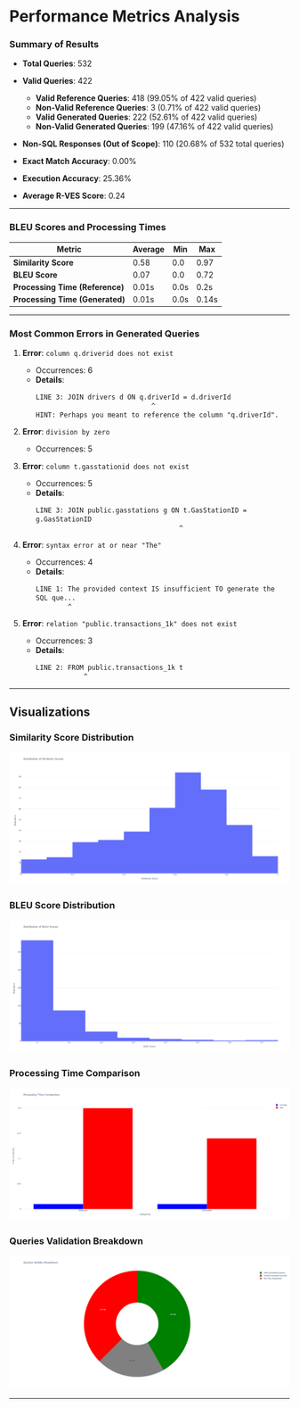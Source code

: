 # Performance Metrics Analysis

### Summary of Results

- **Total Queries**: 532
- **Valid Queries**: 422
  - **Valid Reference Queries**: 418 (99.05% of 422 valid queries)
  - **Non-Valid Reference Queries**: 3 (0.71% of 422 valid queries)
  - **Valid Generated Queries**: 222 (52.61% of 422 valid queries)
  - **Non-Valid Generated Queries**: 199 (47.16% of 422 valid queries)
- **Non-SQL Responses (Out of Scope)**: 110 (20.68% of 532 total queries)

- **Exact Match Accuracy**: 0.00%
- **Execution Accuracy**: 25.36%
- **Average R-VES Score**: 0.24
---

### BLEU Scores and Processing Times

| Metric                      | Average | Min   | Max   |
|-----------------------------|---------|-------|-------|
| **Similarity Score**        | 0.58    | 0.0   | 0.97  |
| **BLEU Score**              | 0.07    | 0.0   | 0.72  |
| **Processing Time (Reference)** | 0.01s   | 0.0s  | 0.2s  |
| **Processing Time (Generated)** | 0.01s   | 0.0s  | 0.14s |

---

### Most Common Errors in Generated Queries

1. **Error**: `column q.driverid does not exist`
   - Occurrences: 6
   - **Details**:
     ```
     LINE 3: JOIN drivers d ON q.driverId = d.driverId
                                  ^
     HINT: Perhaps you meant to reference the column "q.driverId".
     ```

2. **Error**: `division by zero`
   - Occurrences: 5

3. **Error**: `column t.gasstationid does not exist`
   - Occurrences: 5
   - **Details**:
     ```
     LINE 3: JOIN public.gasstations g ON t.GasStationID = g.GasStationID
                                         ^
     ```

4. **Error**: `syntax error at or near "The"`
   - Occurrences: 4
   - **Details**:
     ```
     LINE 1: The provided context IS insufficient TO generate the SQL que...
             ^
     ```

5. **Error**: `relation "public.transactions_1k" does not exist`
   - Occurrences: 3
   - **Details**:
     ```
     LINE 2: FROM public.transactions_1k t
                 ^
     ```

---

## Visualizations

### Similarity Score Distribution
![Similarity Score Distribution](graphical_charts/Similarity_score_distribution.png)

### BLEU Score Distribution
![BLEU Score Distribution](graphical_charts/BLEU_score_distribution.png)

### Processing Time Comparison
![Processing Time Comparison](graphical_charts/Processing_time_comparison.png)

### Queries Validation Breakdown
![Queries Validation Breakdown](graphical_charts/Queries_validation_breakdown.png)

---